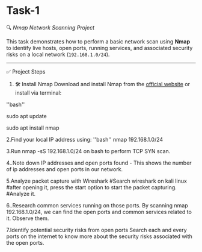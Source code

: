 # Task-1

 🔍 *Nmap Network Scanning Project*

This task demonstrates how to perform a basic network scan using **Nmap** to identify live hosts, open ports, running services, and associated security risks on a local network (`192.168.1.0/24`).

---

✅ Project Steps

1. 🛠 Install Nmap
Download and install Nmap from the [official website](https://nmap.org/download.html) or install via terminal:

''bash''

sudo apt update

sudo apt install nmap

2.Find your local IP address using:
''bash''
nmap 192.168.1.0/24

3.Run nmap -sS 192.168.1.0/24 on bash to perform TCP SYN scan.

4..Note down IP addresses and open ports found - This shows the number of ip addresses and open ports in our network.

5.Analyze packet capture with Wireshark
#Search wireshark on kali linux
#after opening it, press the start option to start the packet capturing.
#Analyze it.

6..Research common services running on those ports.
By scanning nmap 192.168.1.0/24, we can find the open ports and common services related to it. Observe them.

7.Identify potential security risks from open ports
Search each and every ports on the internet to know more about the security risks associated with the open ports.
